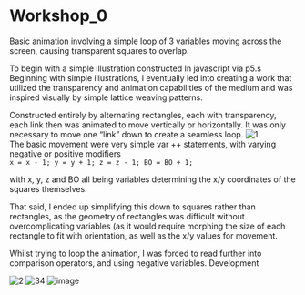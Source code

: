 # Workshop_0
Basic animation involving a simple loop of 3 variables moving across the screen, causing transparent squares to overlap. 

To begin with a simple illustration constructed In javascript via p5.s
Beginning with simple illustrations, I eventually led into creating a work that utilized the transparency and animation capabilities of the medium and was inspired visually by simple lattice weaving patterns.

  Constructed entirely by alternating rectangles, each with transparency, each link then was animated to move vertically or horizontally. It was only necessary to move one “link” down to create a seamless loop.
![1](https://github.com/user-attachments/assets/7fa06443-42e8-4f3f-9879-821b4c651f0b)  
The basic movement were very simple var ++ statements, with varying negative or positive modifiers  
`x = x - 1;
y = y + 1;
z = z - 1;
BO = BO + 1;`

with x, y, z and BO all being variables determining the x/y coordinates of the squares themselves.

That said, I ended up simplifying this down to squares rather than rectangles, as the geometry of rectangles was difficult without overcomplicating variables (as it would require morphing the size of each rectangle to fit with orientation, as well as the x/y values for movement.

Whilst trying to loop the animation, I was forced to read further into comparison operators, and using negative variables.
Development

![2](https://github.com/user-attachments/assets/aba23fdd-0b71-44fc-a7d3-cdce3ba984a0)
![3](https://github.com/user-attachments/assets/41dbbbf5-b532-448b-b5bb-ca0b459d6f00)4
![image](https://github.com/user-attachments/assets/805d6f15-7e39-4822-ba8b-b0549d65cda4)


